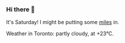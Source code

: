 ### Hi there :wave:

It's Saturday! I might be putting some [miles](https://www.strava.com/athletes/889963) in.

Weather in Toronto: partly cloudy, at +23°C.
